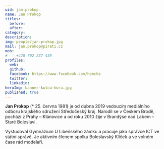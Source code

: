 ```yaml
---
uid: jan.prokop
name: Jan Prokop
titles:
  before: 
  after: 
category:
description:
img: people/jan-prokop.jpg
mail: jan.prokop@pirati.cz
mob: 
#  - +420 702 237 439
profiles:
  web: 
  github:
  facebook: https://www.facebook.com/honcka
  twitter:
  linkedin:
heroImg: banner-kutna-hora.jpg
published: true
---
```


**Jan Prokop** (* 25. června 1981) je od dubna 2019 vedoucím mediálního odboru krajského sdružení Středočeský kraj. Narodil se v Českém Brodě, pochází z Prahy – Klánovice a od roku 2010 žije v Brandýse nad Labem – Staré Boleslavi.

Vystudoval Gymnázium U Libeňského zámku a pracuje jako správce ICT ve státní správě. Je aktivním členem spolku Boleslavský Klíček a ve volném čase rád modelaří.

